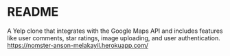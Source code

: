 # README

A Yelp clone that integrates with the Google Maps API and includes features like user comments, star ratings, image uploading, and user authentication.
https://nomster-anson-melakayil.herokuapp.com/
